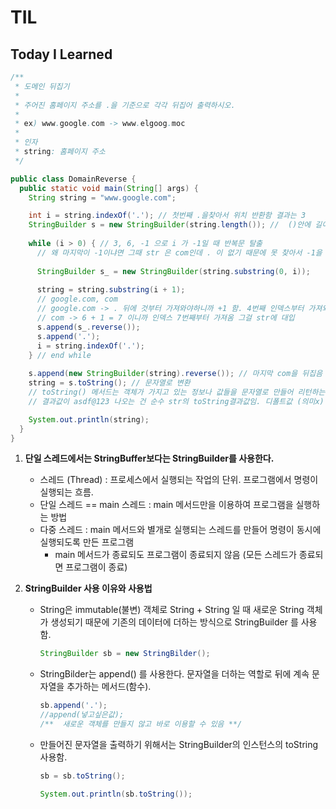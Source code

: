 # TIL

## Today I Learned

```java
/**
 * 도메인 뒤집기
 *
 * 주어진 홈페이지 주소를 .을 기준으로 각각 뒤집어 출력하시오.
 *
 * ex) www.google.com -> www.elgoog.moc
 *
 * 인자
 * string: 홈페이지 주소
 */

public class DomainReverse {
  public static void main(String[] args) {
    String string = "www.google.com";

    int i = string.indexOf('.'); // 첫번째 .을찾아서 위치 반환함 결과는 3
    StringBuilder s = new StringBuilder(string.length()); //  ()안에 길이를 설정. 길이는 14가 됨.
    
    while (i > 0) { // 3, 6, -1 으로 i 가 -1일 때 반복문 탈출
      // 왜 마지막이 -1이냐면 그때 str 은 com인데 . 이 없기 때문에 못 찾아서 -1을 반환함 
      
      StringBuilder s_ = new StringBuilder(string.substring(0, i));
      
      string = string.substring(i + 1);
      // google.com, com
      // google.com -> . 뒤에 것부터 가져와야하니까 +1 함. 4번째 인덱스부터 가져와서 str에 대입
      // com -> 6 + 1 = 7 이니까 인덱스 7번째부터 가져옴 그걸 str에 대입
      s.append(s_.reverse());
      s.append('.');
      i = string.indexOf('.');
    } // end while
    
    s.append(new StringBuilder(string).reverse()); // 마지막 com을 뒤집음
    string = s.toString(); // 문자열로 변환
    // toString() 메서드는 객체가 가지고 있는 정보나 값들을 문자열로 만들어 리턴하는 메소드임!!!
    // 결과값이 asdf@123 나오는 건 순수 str의 toString결과값임. 디폴트값 (의미x)

    System.out.println(string);
  }
}
```



1. **단일 스레드에서는 StringBuffer보다는 StringBuilder를 사용한다.**

   - 스레드 (Thread) : 프로세스에서 실행되는 작업의 단위. 프로그램에서 명령이 실행되는 흐름.
   - 단일 스레드 == main 스레드 : main 메서드만을 이용하여 프로그램을 실행하는 방법
   - 다중 스레드 : main 메서드와 별개로 실행되는 스레드를 만들어 명령이 동시에 실행되도록 만든 프로그램
     - main 메서드가 종료되도 프로그램이 종료되지 않음 (모든 스레드가 종료되면 프로그램이 종료)

2. **StringBuilder 사용 이유와 사용법**

   - String은 immutable(불변) 객체로 String + String 일 때 새로운 String 객체가 생성되기 때문에 기존의 데이터에 더하는 방식으로 StringBuilder 를 사용함.

     ```` java
     StringBuilder sb = new StringBilder();
     ````

   - StringBilder는 append() 를 사용한다. 문자열을 더하는 역할로 뒤에 계속 문자열을 추가하는 메서드(함수).

     ```` java
     sb.append('.');
     //append(넣고싶은값);
     /**  새로운 객체를 만들지 않고 바로 이용할 수 있음 **/
     ````

   - 만들어진 문자열을 출력하기 위해서는 StringBuilder의 인스턴스의 toString 사용함.

     ```` java
     sb = sb.toString();
     
     System.out.println(sb.toString());
     ````

     





